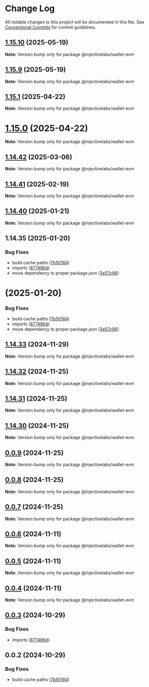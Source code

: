 # Change Log

All notable changes to this project will be documented in this file.
See [Conventional Commits](https://conventionalcommits.org) for commit guidelines.

## [1.15.10](https://github.com/InjectiveLabs/injective-ts/compare/@injectivelabs/wallet-evm@1.15.9...@injectivelabs/wallet-evm@1.15.10) (2025-05-19)

**Note:** Version bump only for package @injectivelabs/wallet-evm

## [1.15.9](https://github.com/InjectiveLabs/injective-ts/compare/@injectivelabs/wallet-evm@1.15.8...@injectivelabs/wallet-evm@1.15.9) (2025-05-19)

**Note:** Version bump only for package @injectivelabs/wallet-evm

## [1.15.1](https://github.com/InjectiveLabs/injective-ts/compare/@injectivelabs/wallet-evm@1.15.0...@injectivelabs/wallet-evm@1.15.1) (2025-04-22)

**Note:** Version bump only for package @injectivelabs/wallet-evm

# [1.15.0](https://github.com/InjectiveLabs/injective-ts/compare/@injectivelabs/wallet-evm@1.14.57...@injectivelabs/wallet-evm@1.15.0) (2025-04-22)

**Note:** Version bump only for package @injectivelabs/wallet-evm

## [1.14.42](https://github.com/InjectiveLabs/injective-ts/compare/@injectivelabs/wallet-evm@1.14.41-alpha.20...@injectivelabs/wallet-evm@1.14.42) (2025-03-06)

**Note:** Version bump only for package @injectivelabs/wallet-evm

## [1.14.41](https://github.com/InjectiveLabs/injective-ts/compare/@injectivelabs/wallet-evm@1.14.41-beta.15...@injectivelabs/wallet-evm@1.14.41) (2025-02-19)

**Note:** Version bump only for package @injectivelabs/wallet-evm

## [1.14.40](https://github.com/InjectiveLabs/injective-ts/compare/v1.14.35...v1.14.40) (2025-01-21)

**Note:** Version bump only for package @injectivelabs/wallet-evm

## 1.14.35 (2025-01-20)

### Bug Fixes

- build cache paths ([7b50184](https://github.com/InjectiveLabs/injective-ts/commit/7b5018431d970bfb00d022878fbf7994e4878e72))
- imports ([877486d](https://github.com/InjectiveLabs/injective-ts/commit/877486d027440d54d043f5b3b8f8a6f45be6521e))
- move dependency to proper package.json ([3e57c96](https://github.com/InjectiveLabs/injective-ts/commit/3e57c96e4a3af096d7e3815f4d3e5b183bd5bdf4))

# (2025-01-20)

### Bug Fixes

- build cache paths ([7b50184](https://github.com/InjectiveLabs/injective-ts/commit/7b5018431d970bfb00d022878fbf7994e4878e72))
- imports ([877486d](https://github.com/InjectiveLabs/injective-ts/commit/877486d027440d54d043f5b3b8f8a6f45be6521e))
- move dependency to proper package.json ([3e57c96](https://github.com/InjectiveLabs/injective-ts/commit/3e57c96e4a3af096d7e3815f4d3e5b183bd5bdf4))

## [1.14.33](https://github.com/InjectiveLabs/injective-ts/compare/@injectivelabs/wallet-evm@1.14.33-beta.4...@injectivelabs/wallet-evm@1.14.33) (2024-11-29)

**Note:** Version bump only for package @injectivelabs/wallet-evm

## [1.14.32](https://github.com/InjectiveLabs/injective-ts/compare/@injectivelabs/wallet-evm@1.14.31...@injectivelabs/wallet-evm@1.14.32) (2024-11-25)

**Note:** Version bump only for package @injectivelabs/wallet-evm

## [1.14.31](https://github.com/InjectiveLabs/injective-ts/compare/@injectivelabs/wallet-evm@1.14.30...@injectivelabs/wallet-evm@1.14.31) (2024-11-25)

**Note:** Version bump only for package @injectivelabs/wallet-evm

## [1.14.30](https://github.com/InjectiveLabs/injective-ts/compare/@injectivelabs/wallet-evm@0.0.9...@injectivelabs/wallet-evm@1.14.30) (2024-11-25)

**Note:** Version bump only for package @injectivelabs/wallet-evm

## [0.0.9](https://github.com/InjectiveLabs/injective-ts/compare/@injectivelabs/wallet-evm@0.0.8...@injectivelabs/wallet-evm@0.0.9) (2024-11-25)

**Note:** Version bump only for package @injectivelabs/wallet-evm

## [0.0.8](https://github.com/InjectiveLabs/injective-ts/compare/@injectivelabs/wallet-evm@0.0.7...@injectivelabs/wallet-evm@0.0.8) (2024-11-25)

**Note:** Version bump only for package @injectivelabs/wallet-evm

## [0.0.7](https://github.com/InjectiveLabs/injective-ts/compare/@injectivelabs/wallet-evm@0.0.7-beta.5...@injectivelabs/wallet-evm@0.0.7) (2024-11-25)

**Note:** Version bump only for package @injectivelabs/wallet-evm

## [0.0.6](https://github.com/InjectiveLabs/injective-ts/compare/@injectivelabs/wallet-evm@0.0.5...@injectivelabs/wallet-evm@0.0.6) (2024-11-11)

**Note:** Version bump only for package @injectivelabs/wallet-evm

## [0.0.5](https://github.com/InjectiveLabs/injective-ts/compare/@injectivelabs/wallet-evm@0.0.4...@injectivelabs/wallet-evm@0.0.5) (2024-11-11)

**Note:** Version bump only for package @injectivelabs/wallet-evm

## [0.0.4](https://github.com/InjectiveLabs/injective-ts/compare/@injectivelabs/wallet-evm@0.0.4-beta.6...@injectivelabs/wallet-evm@0.0.4) (2024-11-11)

**Note:** Version bump only for package @injectivelabs/wallet-evm

## [0.0.3](https://github.com/InjectiveLabs/injective-ts/compare/@injectivelabs/wallet-evm@0.0.3-beta.0...@injectivelabs/wallet-evm@0.0.3) (2024-10-29)

### Bug Fixes

- imports ([877486d](https://github.com/InjectiveLabs/injective-ts/commit/877486d027440d54d043f5b3b8f8a6f45be6521e))

## 0.0.2 (2024-10-29)

### Bug Fixes

- build cache paths ([7b50184](https://github.com/InjectiveLabs/injective-ts/commit/7b5018431d970bfb00d022878fbf7994e4878e72))
